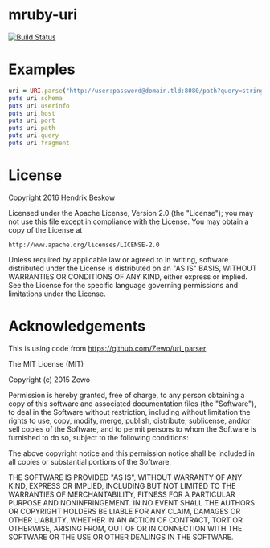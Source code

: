 # mruby-uri
[![Build Status](https://travis-ci.org/Asmod4n/mruby-uri.svg)](https://travis-ci.org/Asmod4n/mruby-uri)

Examples
========

```ruby
uri = URI.parse("http://user:password@domain.tld:8080/path?query=string#fragement")
puts uri.schema
puts uri.userinfo
puts uri.host
puts uri.port
puts uri.path
puts uri.query
puts uri.fragment
```

License
=======
Copyright 2016 Hendrik Beskow

Licensed under the Apache License, Version 2.0 (the "License");
you may not use this file except in compliance with the License.
You may obtain a copy of the License at

    http://www.apache.org/licenses/LICENSE-2.0

Unless required by applicable law or agreed to in writing, software
distributed under the License is distributed on an "AS IS" BASIS,
WITHOUT WARRANTIES OR CONDITIONS OF ANY KIND, either express or implied.
See the License for the specific language governing permissions and
limitations under the License.

Acknowledgements
================
This is using code from https://github.com/Zewo/uri_parser

The MIT License (MIT)

Copyright (c) 2015 Zewo

Permission is hereby granted, free of charge, to any person obtaining a copy
of this software and associated documentation files (the "Software"), to deal
in the Software without restriction, including without limitation the rights
to use, copy, modify, merge, publish, distribute, sublicense, and/or sell
copies of the Software, and to permit persons to whom the Software is
furnished to do so, subject to the following conditions:

The above copyright notice and this permission notice shall be included in all
copies or substantial portions of the Software.

THE SOFTWARE IS PROVIDED "AS IS", WITHOUT WARRANTY OF ANY KIND, EXPRESS OR
IMPLIED, INCLUDING BUT NOT LIMITED TO THE WARRANTIES OF MERCHANTABILITY,
FITNESS FOR A PARTICULAR PURPOSE AND NONINFRINGEMENT. IN NO EVENT SHALL THE
AUTHORS OR COPYRIGHT HOLDERS BE LIABLE FOR ANY CLAIM, DAMAGES OR OTHER
LIABILITY, WHETHER IN AN ACTION OF CONTRACT, TORT OR OTHERWISE, ARISING FROM,
OUT OF OR IN CONNECTION WITH THE SOFTWARE OR THE USE OR OTHER DEALINGS IN THE
SOFTWARE.
